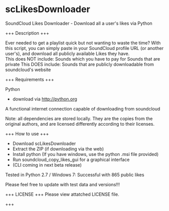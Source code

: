 scLikesDownloader
=================

SoundCloud Likes Downloader - Download all a user's likes via Python


+++ Description +++

  Ever needed to get a playlist quick but not wanting to waste the time?  With this script, you can simply paste in your SoundCloud profile URL (or another user's), and download all publicly available Likes they have.  
  This does NOT include: 
    Sounds which you have to pay for
    Sounds that are private
  This DOES include:
    Sounds that are publicly downloadable from soundcloud's website
    
+++ Requirements +++

Python
 - download via http://python.org

A functional internet connection capable of downloading from soundcloud

Note: all dependencies are stored locally.  They are the copies from the original authors, and are licensed differently according to their licenses.


+++ How to use +++

* Download scLikesDownloader
* Extract the ZIP (if downloading via the web)
* Install python (If you have windows, use the python .msi file provided)
* Run soundcloud_copy_likes_gui for a graphical interface
* (CLI coming in next beta release)

Tested in Python 2.7 / Windows 7: Successful with 865 public likes

Please feel free to update with test data and versions!!!

+++ LICENSE +++
Please view attatched LICENSE file.

+++ 
